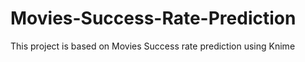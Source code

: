 # Movies-Success-Rate-Prediction
This project is based on Movies Success rate prediction using Knime
